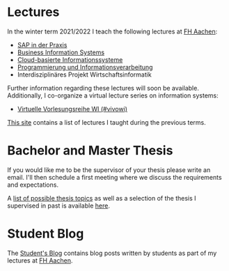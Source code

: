# Lectures

In the winter term 2021/2022 I teach the following lectures at [FH Aachen](https://www.fh-aachen.de):

- [SAP in der Praxis](/teaching/lectures/2021/winter_term/sap_in_der_praxis)
- [Business Information Systems](/teaching/lectures/2021/winter_term/business_information_systems)
- [Cloud-basierte Informationssysteme](/teaching/lectures/2021/winter_term/cloud_based_is)
- [Programmierung und Informationsverarbeitung](/teaching/lectures/2021/winter_term/programmierung)
- Interdisziplinäres Projekt Wirtschaftsinformatik

Further information regarding these lectures will soon be available.
Additionally, I co-organize a virtual lecture series on information systems:

- [Virtuelle Vorlesungsreihe WI (#vivowi)](https://taxxas.com/d.php?id=vvwi)

[This site](/teaching/lectures/previous_lectures) contains a list of lectures I taught
during the previous terms.

# Bachelor and Master Thesis

If you would like me to be the supervisor of your thesis please write an email.
I'll then schedule a first meeting where we discuss the requirements and expectations.

A [list of possible thesis topics](/teaching/thesis) as well as a selection of
the thesis I supervised in past is available [here](/teaching/thesis).

# Student Blog

The [Student's Blog](/student-blog/) contains blog posts written by students as
part of my lectures at [FH Aachen](https://www.fh-aachen.de).
